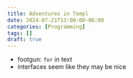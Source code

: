 ```yaml
---
title: Adventures in Templ
date: 2024-07-21T13:00:00-06:00
categories: [Programming]
tags: []
draft: true
---
```


* footgun: `for` in text
* interfaces seem like they may be nice
